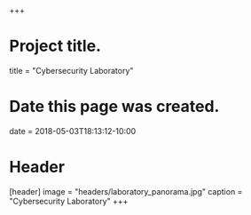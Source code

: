 +++
# Project title.
title = "Cybersecurity Laboratory"

# Date this page was created.
date = 2018-05-03T18:13:12-10:00

# Header
[header]
  image = "headers/laboratory_panorama.jpg"
  caption = "Cybersecurity Laboratory"
+++
